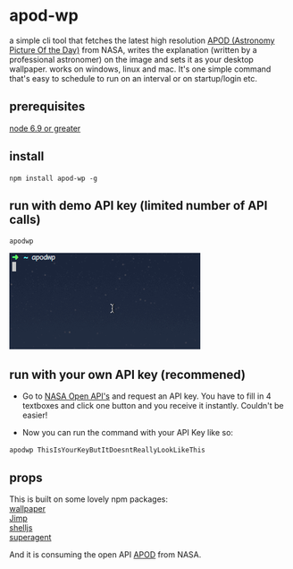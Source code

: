 # apod-wp 
a simple cli tool that fetches the latest high resolution [APOD (Astronomy Picture Of the Day)](https://apod.nasa.gov/apod/astropix.html) from NASA, writes the explanation (written by a professional astronomer) on the image and sets it as your desktop wallpaper. works on windows, linux and mac. It's one simple command that's easy to schedule to run on an interval or on startup/login etc.

## prerequisites 
[node 6.9 or greater](https://nodejs.org/en/)

## install
```
npm install apod-wp -g
```

## run with demo API key (limited number of API calls)
```
apodwp
```
![cli](./apodwp-rec.gif)


## run with your own API key (recommened)
* Go to [NASA Open API's](https://api.nasa.gov/#live_example) and request an API key. You have to fill in 4 textboxes and click one button and you receive it instantly. Couldn't be easier!

* Now you can run the command with your API Key like so:
```
apodwp ThisIsYourKeyButItDoesntReallyLookLikeThis
```

## props
This is built on some lovely npm packages:  
[wallpaper](https://github.com/sindresorhus/wallpaper)  
[Jimp](https://github.com/oliver-moran/jimp)  
[shelljs](https://github.com/shelljs/shelljs)  
[superagent](https://github.com/visionmedia/superagent)  

And it is consuming the open API [APOD](https://api.nasa.gov/api.html#apod) from NASA.
